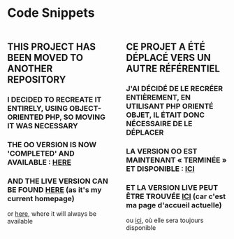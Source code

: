 # Code Snippets

<div style="display: flex; justify-content: space-between;">

<div style="flex: 1; padding-right: 20px;">

## THIS PROJECT HAS BEEN MOVED TO ANOTHER REPOSITORY
### I DECIDED TO RECREATE IT ENTIRELY, USING OBJECT-ORIENTED PHP, SO MOVING IT WAS NECESSARY 
### THE OO VERSION IS NOW 'COMPLETED' AND AVAILABLE : [HERE](https://github.com/Leerlandais/final_snippets)
### AND THE LIVE VERSION CAN BE FOUND [HERE](https://leerlandais.com) (as it's my current homepage)
or [here](https://leerlandais.com/snippets), where it will always be available

</div>

<div style="flex: 1; padding-left: 20px;">

## CE PROJET A ÉTÉ DÉPLACÉ VERS UN AUTRE RÉFÉRENTIEL
### J'AI DÉCIDÉ DE LE RECRÉER ENTIÈREMENT, EN UTILISANT PHP ORIENTÉ OBJET, IL ÉTAIT DONC NÉCESSAIRE DE LE DÉPLACER
### LA VERSION OO EST MAINTENANT « TERMINÉE » ET DISPONIBLE : [ICI](https://github.com/Leerlandais/final_snippets)
### ET LA VERSION LIVE PEUT ÊTRE TROUVÉE [ICI](https://leerlandais.com) (car c'est ma page d'accueil actuelle)
ou [ici](https://leerlandais.com/snippets), où elle sera toujours disponible

</div>

</div>
